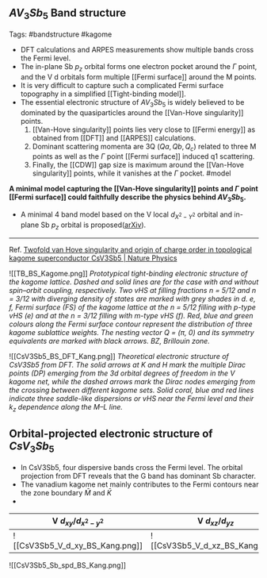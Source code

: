 ## $AV_3Sb_5$ Band structure
Tags: #bandstructure #kagome 


- DFT calculations and ARPES measurements show multiple bands cross the Fermi level. 
-  The in-plane Sb $p_z$ orbital forms one electron pocket around the $\Gamma$ point, and the V d orbitals form multiple [[Fermi surface]] around the M points.
- It is very difficult to capture such a complicated Fermi surface topography in a simplified [[Tight-binding model]]. 
- The essential electronic structure of $AV_3Sb_5$ is widely believed to be dominated by the quasiparticles around the [[Van-Hove singularity]] points. 
	1. [[Van-Hove singularity]] points lies very close to [[Fermi energy]] as obtained from [[DFT]] and [[ARPES]] calculations.
	2. Dominant scattering momenta are 3Q ($Qa, Qb,Q_c$) related to three M points as well as the $\Gamma$ point [[Fermi surface]] induced q1 scattering.
	3. Finally, the [[CDW]] gap size is maximum around the [[Van-Hove singularity]] points, while it vanishes at the $\Gamma$ pocket. 
#model

**A minimal model capturing the [[Van-Hove singularity]] points and $\Gamma$ point [[Fermi surface]] could faithfully describe the physics behind $AV_3Sb_5$.**

-  A minimal 4 band model based on the V local $d_{X^2−Y^2}$ orbital and in-plane Sb $p_z$ orbital is proposed([arXiv](https://arxiv.org/abs/2108.04703)).
---
Ref. [Twofold van Hove singularity and origin of charge order in topological kagome superconductor CsV3Sb5 | Nature Physics](https://www.nature.com/articles/s41567-021-01451-5)

![[TB_BS_Kagome.png]]
*Prototypical tight-binding electronic structure of the kagome lattice. Dashed and solid lines are for the case with and without spin–orbit coupling, respectively. Two vHS at filling fractions n = 5/12 and n = 3/12 with diverging density of states are marked with grey shades in d. e, f, Fermi surface (FS) of the kagome lattice at the n = 5/12 filling with p-type vHS (e) and at the n = 3/12 filling with m-type vHS (f). Red, blue and green colours along the Fermi surface contour represent the distribution of three kagome sublattice weights. The nesting vector Q = (π, 0) and its symmetry equivalents are marked with black arrows. BZ, Brillouin zone.*


![[CsV3Sb5_BS_DFT_Kang.png]]
*Theoretical electronic structure of CsV3Sb5 from DFT. The solid arrows at K and H mark the multiple Dirac points (DP) emerging from the 3d orbital degrees of freedom in the V kagome net, while the dashed arrows mark the Dirac nodes emerging from the crossing between different kagome sets. Solid coral, blue and red lines indicate three saddle-like dispersions or vHS near the Fermi level and their $k_z$ dependence along the M–L line.*

## Orbital-projected electronic structure of $CsV_3Sb_5$

- In CsV3Sb5, four dispersive bands cross the Fermi level. The orbital projection from DFT reveals that the G band has dominant Sb character.
- The vanadium kagome net mainly contributes to the Fermi contours near the zone boundary $\bar{M}$ and $\bar{K}$
- 

| V $d_{xy}/d_{x^2-y^2}$          | V $d_{xz}/d_{yz}$               | V $d_{z^2}$ |
| ------------------------------- | ------------------------------- | ----------- |
| ![[CsV3Sb5_V_d_xy_BS_Kang.png]] | ![[CsV3Sb5_V_d_xz_BS_Kang.png]] | ![[CsV3Sb5_V_d_zsq_BS_Kang.png]]            |

![[CsV3Sb5_Sb_spd_BS_Kang.png]]

